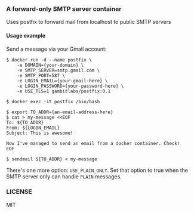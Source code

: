 ### A forward-only SMTP server container

Uses postfix to forward mail from localhost to public SMTP servers

#### Usage example

Send a message via your Gmail account:

```console
$ docker run -d --name postfix \
	-e DOMAIN={your-domain} \
	-e SMTP_SERVER=smtp.gmail.com \
	-e SMTP_PORT=587 \
	-e LOGIN_EMAIL={your-gmail-here} \
	-e LOGIN_PASSWORD={your-password-here} \
	-e USE_TLS=1 gambitlabs/postfix:0.1

$ docker exec -it postfix /bin/bash

$ export TO_ADDR={an-email-address-here}
$ cat > my-message <<EOF
To: ${TO_ADDR}
From: ${LOGIN_EMAIL}
Subject: This is awesome!

Now I've managed to send an email from a docker container. Check!
EOF

$ sendmail ${TO_ADDR} < my-message
```

There's one more option: `USE_PLAIN_ONLY`.
Set that option to true when the SMTP server only can handle `PLAIN` messages.

### LICENSE

MIT
